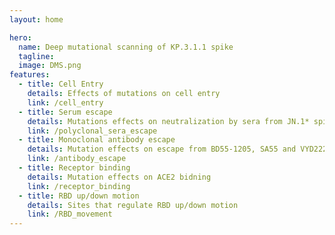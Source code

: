 ```yaml
---
layout: home

hero:
  name: Deep mutational scanning of KP.3.1.1 spike
  tagline: 
  image: DMS.png
features:
  - title: Cell Entry
    details: Effects of mutations on cell entry
    link: /cell_entry
  - title: Serum escape
    details: Mutations effects on neutralization by sera from JN.1* spike exposed individuals
    link: /polyclonal_sera_escape
  - title: Monoclonal antibody escape
    details: Mutation effects on escape from BD55-1205, SA55 and VYD222 antibodies
    link: /antibody_escape
  - title: Receptor binding
    details: Mutation effects on ACE2 bidning
    link: /receptor_binding
  - title: RBD up/down motion
    details: Sites that regulate RBD up/down motion
    link: /RBD_movement
---
```

